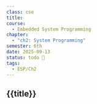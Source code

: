 ```yaml
---
class: cse
title:
course:
  - Embedded System Programming
chapter:
  - "ch2: System Programming"
semester: 6th
date: 2025-09-13
status: todo 🔖
tags:
  - ESP/Ch2
---
```


## {{title}}

